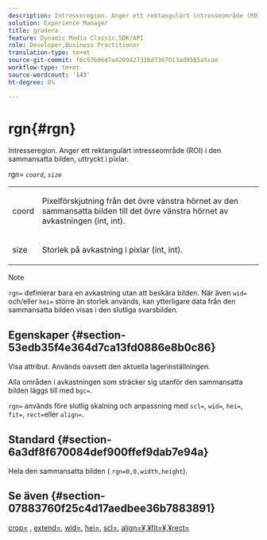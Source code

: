```yaml
---
description: Intresseregion. Anger ett rektangulärt intresseområde (ROI) i den sammansatta bilden, uttryckt i pixlar.
solution: Experience Manager
title: gradera
feature: Dynamic Media Classic,SDK/API
role: Developer,Business Practitioner
translation-type: tm+mt
source-git-commit: f6c97606d7a4209427316d7367013ad9585a5cae
workflow-type: tm+mt
source-wordcount: '143'
ht-degree: 0%

---
```



# rgn{#rgn}

Intresseregion. Anger ett rektangulärt intresseområde (ROI) i den sammansatta bilden, uttryckt i pixlar.

rgn= *`coord`*, *`size`*

<table id="simpletable_3A430F9078B04C2E90F4D1A130AFA20C"> 
 <tr class="strow"> 
  <td class="stentry"> <p><span class="varname"> coord</span> </p> </td> 
  <td class="stentry"> <p>Pixelförskjutning från det övre vänstra hörnet av den sammansatta bilden till det övre vänstra hörnet av avkastningen (int, int). </p></td> 
 </tr> 
 <tr class="strow"> 
  <td class="stentry"> <p><span class="varname"> size</span> </p></td> 
  <td class="stentry"> <p>Storlek på avkastning i pixlar (int, int). </p></td> 
 </tr> 
</table>

>[!NOTE]
>
>`rgn=` definierar bara en avkastning utan att beskära bilden. När även `wid=` och/eller `hei=` större än storlek används, kan ytterligare data från den sammansatta bilden visas i den slutliga svarsbilden.

## Egenskaper {#section-53edb35f4e364d7ca13fd0886e8b0c86}

Visa attribut. Används oavsett den aktuella lagerinställningen.

Alla områden i avkastningen som sträcker sig utanför den sammansatta bilden läggs till med `bgc=`.

`rgn=` används före slutlig skalning och anpassning med  `scl=`,  `wid=`,  `hei=`,  `fit=`,  `rect=`eller  `align=`.

## Standard {#section-6a3df8f670084def900ffef9dab7e94a}

Hela den sammansatta bilden ( `rgn=0,0,width,height`).

## Se även {#section-07883760f25c4d17aedbee36b7883891}

[crop=](../../../../../is-api/http-ref/image-serving-api-ref/c-http-protocol-reference/c-command-reference/r-crop.md#reference-6fd0f6399966446ab4425ce050572eab) ,  [extend=](../../../../../is-api/http-ref/image-serving-api-ref/c-http-protocol-reference/c-command-reference/r-extend.md#reference-7e9156beb285459d830e2d56782a74ac),  [wid=](../../../../../is-api/http-ref/image-serving-api-ref/c-http-protocol-reference/c-command-reference/r-is-http-wid.md#reference-bfeadcb67bf4485f851eb21345527e47),  [hei=](../../../../../is-api/http-ref/image-serving-api-ref/c-http-protocol-reference/c-command-reference/r-is-http-hei.md#reference-6d6f556ccc0e4b98a815e8a5c1944a96),  [scl=](../../../../../is-api/http-ref/image-serving-api-ref/c-http-protocol-reference/c-command-reference/r-scl.md#reference-b2a74e493d0d407e98fe350551ba3fcc),  [ ](../../../../../is-api/http-ref/image-serving-api-ref/c-http-protocol-reference/c-command-reference/r-align.md#reference-b7d6b87c75124d78884f916dd6544bc7)  [ ](../../../../../is-api/http-ref/image-serving-api-ref/c-http-protocol-reference/c-command-reference/r-fit.md#reference-f11bff6d93d143d6b135de3a923bc989)  [align=¥,¥fit=¥,¥rect=](../../../../../is-api/http-ref/image-serving-api-ref/c-http-protocol-reference/c-command-reference/r-rect.md#reference-520b90d30b4c4b4692a723e4df6adaf3)
